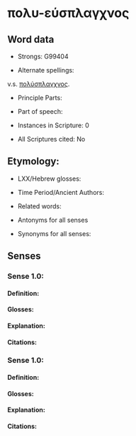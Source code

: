 # πολυ-εύσπλαγχνος

<!-- Status: S2=NeedsEdits -->
<!-- Lexica used for edits:   -->

## Word data

* Strongs: G99404

* Alternate spellings:

v.s. [πολύσπλαγχνος]().

* Principle Parts: 


* Part of speech: 


* Instances in Scripture: 0

* All Scriptures cited: No

## Etymology: 


* LXX/Hebrew glosses: 


* Time Period/Ancient Authors: 


* Related words: 

* Antonyms for all senses

* Synonyms for all senses: 


## Senses 

### Sense  1.0: 

#### Definition: 

#### Glosses: 

#### Explanation: 

#### Citations: 

### Sense  1.0: 

#### Definition: 

#### Glosses: 

#### Explanation: 

#### Citations: 
